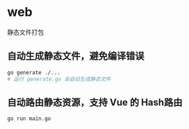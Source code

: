 # web

静态文件打包

## 自动生成静态文件，避免编译错误

```bash
go generate ./...
# 运行 generate.go 会自动生成静态文件
```

## 自动路由静态资源，支持 Vue 的 Hash路由

```bash
go run main.go
```